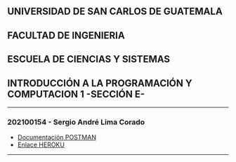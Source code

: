 ## UNIVERSIDAD DE SAN CARLOS DE GUATEMALA
## FACULTAD DE INGENIERIA
## ESCUELA DE CIENCIAS Y SISTEMAS
## INTRODUCCIÓN A LA PROGRAMACIÓN Y COMPUTACION 1 -SECCIÓN E-

<hr>

### 202100154 - Sergio André Lima Corado

- [Documentación POSTMAN](https://documenter.getpostman.com/view/20178644/UyrBivaW)
- [Enlace HEROKU](https://git.heroku.com/ipc1-proyecto2-202100154.git)

<hr>